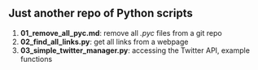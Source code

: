 ## Just another repo of Python scripts

1. **01_remove_all_pyc.md**: remove all *.pyc* files from a git repo
2. **02_find_all_links.py**: get all links from a webpage
3. **03_simple_twitter_manager.py**: accessing the Twitter API, example functions